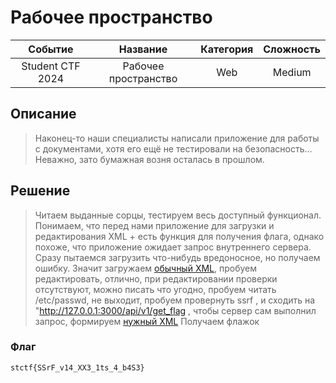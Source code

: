 # Рабочее пространство

|   Cобытие   | Название | Категория | Сложность |
| :---------: | :------: | :-------: | :-------: |
| Student CTF 2024 |  Рабочее пространство  |  Web  |  Medium  |

## Описание

>Наконец-то наши специалисты написали приложение для работы с документами, хотя его ещё не тестировали на безопасность... Неважно, зато бумажная возня осталась в прошлом.

## Решение

>Читаем выданные сорцы, тестируем весь доступный функционал.
>Понимаем, что перед нами приложение для загрузки и редактирования XML + есть функция для получения флага, однако похоже, что приложение ожидает запрос внутреннего сервера. 
>Сразу пытаемся загрузить что-нибудь вредоносное, но получаем ошибку.
>Значит загружаем [обычный XML](normal.xml), пробуем редактировать, отлично, при редактировании проверки отсутствуют, можно писать что угодно, пробуем  читать /etc/passwd, не выходит, пробуем провернуть ssrf , и сходить на "http://127.0.0.1:3000/api/v1/get_flag , чтобы сервер сам выполнил запрос, формируем [нужный XML](evil.xml)
>Получаем флажок

### Флаг

```
stctf{SSrF_v14_XX3_1ts_4_b4S3}
```
